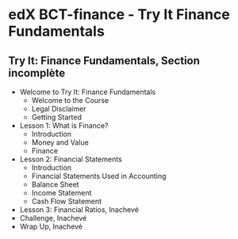 # edX BCT-finance - Try It Finance Fundamentals


## Try It: Finance Fundamentals, Section incomplète

- Welcome to Try It: Finance Fundamentals
  - Welcome to the Course
  - Legal Disclaimer
  - Getting Started
- Lesson 1: What is Finance?
  - Introduction
  - Money and Value
  - Finance
- Lesson 2: Financial Statements
  - Introduction
  - Financial Statements Used in Accounting
  - Balance Sheet
  - Income Statement
  - Cash Flow Statement
- Lesson 3: Financial Ratios, Inachevé
- Challenge, Inachevé
- Wrap Up, Inachevé
